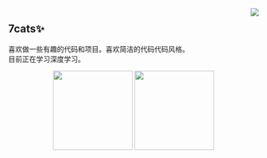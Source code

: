 <img align="right" src="https://count.getloli.com/get/@:aotumanbiu?theme=rule34">

## 7cats✨
喜欢做一些有趣的代码和项目。喜欢简洁的代码代码风格。  
目前正在学习深度学习。

<!-- GitHub数据统计 -->
<div align="center">
  <img height="160px" src="https://github-readme-stats.vercel.app/api?username=aotumanbiu" />
  <img height="160px" src="https://github-readme-stats.vercel.app/api/top-langs/?username=aotumanbiu" />
</div>
<br>
